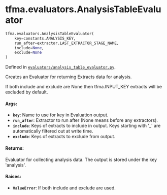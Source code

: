 <div itemscope itemtype="http://developers.google.com/ReferenceObject">
<meta itemprop="name" content="tfma.evaluators.AnalysisTableEvaluator" />
<meta itemprop="path" content="Stable" />
</div>

# tfma.evaluators.AnalysisTableEvaluator

``` python
tfma.evaluators.AnalysisTableEvaluator(
    key=constants.ANALYSIS_KEY,
    run_after=extractor.LAST_EXTRACTOR_STAGE_NAME,
    include=None,
    exclude=None
)
```



Defined in [`evaluators/analysis_table_evaluator.py`](https://github.com/tensorflow/model-analysis/tree/master/tensorflow_model_analysis/evaluators/analysis_table_evaluator.py).

<!-- Placeholder for "Used in" -->

Creates an Evaluator for returning Extracts data for analysis.

If both include and exclude are None then tfma.INPUT_KEY extracts will be
excluded by default.

#### Args:

* <b>`key`</b>: Name to use for key in Evaluation output.
* <b>`run_after`</b>: Extractor to run after (None means before any extractors).
* <b>`include`</b>: Keys of extracts to include in output. Keys starting with '_' are
    automatically filtered out at write time.
* <b>`exclude`</b>: Keys of extracts to exclude from output.


#### Returns:

Evaluator for collecting analysis data. The output is stored under the key
'analysis'.


#### Raises:

* <b>`ValueError`</b>: If both include and exclude are used.